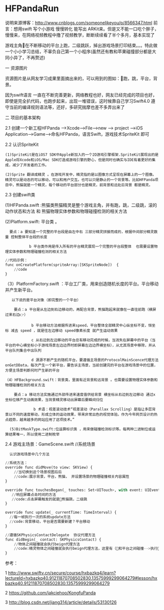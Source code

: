 # HFPandaRun
说明来源博客：http://www.cnblogs.com/someonelikeyou/p/8566347.html
前言：想用swift  写个小游戏 慢慢转化 能写出 ARKit来。但是又不能一口吃个胖子，慢慢来，在网络视频教程中撸了视频教学，断断续续看了半个多月，基本实现了

游戏主角🐼在不断移动的平台上跑，二级跳跃，掉出游戏场景打印结束。。。特此做一个小小学习总结，不辜负自己第一个小程序(虽然还有教和苹果碰撞部分都是大同小异了，不再赘述)

一 资源图片

   资源图片是从网友学习成果里面摘出来的，可以用到的图如：🐼跑，跳，平台，背景。

   因为swift语言 一直在不断完善更新，网络教程也好，网友已经完成的项目也好，即使是完全扒代码，也跑步起来，出现一堆错误，这时候靠自己学习Swift4.0 遵守当前的编译规则语法等，还好，多研究揣摩也差不多弄出来了

二 项目的基本架构

 2.1 创建一个新工程HFPanda -->Xcode-->File-->new --> project  -->iOS Application-->Game-->命名HFPanda，语言Swift，游戏技术SpriteKit 即可

2.2 认识SpriteKit

    (1)SpriteKit是在iOS7 SDK中Apple新加入的一个2D游戏引擎框架.SpriteKit展现出的是Apple将Xcode和iOS/Mac SDK打造成游戏引擎的野心，但是同时也确实与IDE有着更好的集成，减少了开发者的工作。

    (2)Sprite 翻译成精灵 。在游戏开发中，精灵指的是以图像方式呈现在屏幕上的一个图像。精灵可以是动态的可以移动，可以和用户交互。也可以只是静止的一个背景等。比如HFPanda项目中，熊猫就是一个精灵，每个移动的平台部分也是精灵，前背景和远处后背景 都是精灵。

2.3 创建swift类

   (1)HFPanda.swift :熊猫类熊猫精灵是整个游戏主角，并有跑，跳，二级跳，滚的动作状态和方法 和 熊猫物理实体参数和物理碰撞检测的相关方法

 

   (2)Platform.swift: 平台类 。

      要点：a 要知道一个完整的平台段是由左中右 三部分精灵拼接而成的，根据中间部分精灵数量 控制整体平台段的长度

               b 平台类作用是传入所有的平台精灵展现一个完整的平台段整体  也需要设置物理实体参数和物理碰撞检测的相关方法
```python
//代码示例：
func onCreatePlatform(spriteArray:[SKSpriteNode])  {
    //code
}    
  ```

   （3）PlatformFactory.swift  ：平台工厂类，用来创造随机长度的平台。平台移动并产生新平台。

       以下说的是平台对象（即完整的一个平台）

        要点：a 平台是从左边到右边移动的，再配合背景，熊猫跑起来就像在一直往前跑（横屏过来右边👉）

                b 平台移动方法根据传进来speed，平台整体全部精灵中心纵坐标不变，恒坐标 减去 speed ，就是往左边移动 speed像素长度 就产生运动效果

                c 从右边到左边移动的平台总有移动完成的时候，当消失在屏幕中的平台（当平台的中心横坐标小于游戏场景左边边界时即屏幕左边边界横坐标），从尤其场景中移除，并从平台队列集合中出队列 

                d 源源不断产生的随机平台，要遵循主场景的ProtocolMainScence代理方法onGetDData，每次产生一个新平台，要告诉主场景，当前创建完的平台在游戏场景中的位置，方便主场景判断何时产生新的平台

    （4）HFBackground.swift：背景类，里面有近背景和远背景 。也需要设置物理实体参数和物理碰撞检测的相关方法

        要点：a 移动方法实施通过外部传进来速度值供给背景 横坐标从右边到左边移动 通过x坐标位移产生动画效果，当背景精灵移动出屏幕后要瞬间归位

                 b 术语：视差滚动技术“视差滚动（Parallax Scrolling）是指让多层背景以不同的速度移动，形成立体的运动效果，带来非常出色的视觉体验。作为今年网页设计的热点趋势，越来越多的网站应用了这项技术。”

      (5)BitMaskType.swift:位运算标识类 ，用来做碰撞检测标识等。每两种二进制位或运算结果唯一，所以使用二进制枚举

 2.4 游戏主场景：GameScene.swift //系统场景

      认识游戏场景中几个方法
 ```python
//系统方法：
override func didMove(to view: SKView) {
     //当切换到这个场景视图后后
     //code:展示背景，平台，熊猫， 并设置场景的物理碰撞相关内容属性
}

override func touchesBegan(_ touches: Set<UITouch>, with event: UIEvent?) {
    //响应屏幕点击时间的方法  
    //code:点击屏幕触发的就是🐼熊猫跳，二级跳
}

override func update(_ currentTime: TimeInterval) {
   //每一帧执行一次的系统update方法  
   //code:背景移动，平台是否需要新建？平台移动
}

//遵循SKPhysicsContactDelegate  协议代理方法
func didBegin(_ contact: SKPhysicsContact) {
     //物体之间碰撞就会执行beign代理方法  
     //code:精灵物体之间碰撞就会执行beign代理方法，这里有（🐼和平台之间碰撞-->执行🐼跑）和（🐼和场景-->game over）
}
  ```


参考：

1 http://www.swiftv.cn/secure/course/hxbazkq4/learn?lectureId=hxbazkq40.91211870708502830.13575999299064279#lesson/hxbazkq40.91211870708502830.13575999299064279

2 https://github.com/jakciehoo/KongfuPanda

3 http://blog.csdn.net/jiang314/article/details/53130126
